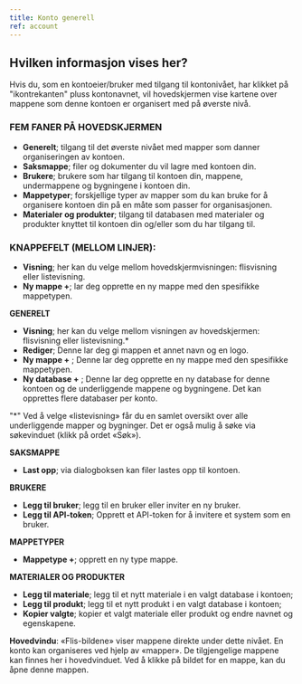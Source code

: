 ```yaml
---
title: Konto generell
ref: account 
---
```


## Hvilken informasjon vises her?
Hvis du, som en kontoeier/bruker med tilgang til kontonivået, har klikket på "ikontrekanten" pluss kontonavnet, vil hovedskjermen vise kartene over mappene som denne kontoen er organisert med på øverste nivå.


### FEM FANER PÅ HOVEDSKJERMEN
- **Generelt**; tilgang til det øverste nivået med mapper som danner organiseringen av kontoen.
- **Saksmappe**; filer og dokumenter du vil lagre med kontoen din.
- **Brukere**; brukere som har tilgang til kontoen din, mappene, undermappene og bygningene i kontoen din.
- **Mappetyper**; forskjellige typer av mapper som du kan bruke for å organisere kontoen din på en måte som passer for organisasjonen.
- **Materialer og produkter**; tilgang til databasen med materialer og produkter knyttet til kontoen din og/eller som du har tilgang til.

### KNAPPEFELT (MELLOM LINJER):
- **Visning**; her kan du velge mellom hovedskjermvisningen: flisvisning eller listevisning.
- **Ny mappe +**; lar deg opprette en ny mappe med den spesifikke mappetypen.

**GENERELT**
- **Visning**; her kan du velge mellom visningen av hovedskjermen: flisvisning eller listevisning.*
- **Rediger**; Denne lar deg gi mappen et annet navn og en logo.
- **Ny mappe +** ; Denne lar deg opprette en ny mappe med den spesifikke mappetypen.
- **Ny database +** ; Denne lar deg opprette en ny database for denne kontoen og de underliggende mappene og bygningene. Det kan opprettes flere databaser per konto.

"*" Ved å velge «listevisning» får du en samlet oversikt over alle underliggende mapper og bygninger. Det er også mulig å søke via søkevinduet (klikk på ordet «Søk»).

**SAKSMAPPE**
- **Last opp**; via dialogboksen kan filer lastes opp til kontoen.

**BRUKERE**
- **Legg til bruker**; legg til en bruker eller inviter en ny bruker.
- **Legg til API-token**; Opprett et API-token for å invitere et system som en bruker.

**MAPPETYPER**
- **Mappetype +**; opprett en ny type mappe.

**MATERIALER OG PRODUKTER**
- **Legg til materiale**; legg til et nytt materiale i en valgt database i kontoen;
- **Legg til produkt**; legg til et nytt produkt i en valgt database i kontoen;
- **Kopier valgte**; kopier et valgt materiale eller produkt og endre navnet og egenskapene.


**Hovedvindu**: «Flis-bildene» viser mappene direkte under dette nivået. En konto kan organiseres ved hjelp av «mapper». De tilgjengelige mappene kan finnes her i hovedvinduet. Ved å klikke på bildet for en mappe, kan du åpne denne mappen.
